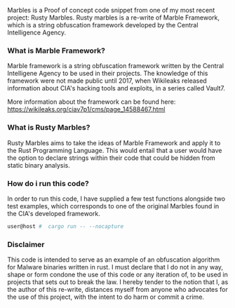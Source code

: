 


Marbles is a Proof of concept code snippet from one of my most recent project: Rusty Marbles.
Rusty marbles is a re-write of Marble Framework, which is a string obfuscation framework developed by the Central Intelligence Agency.





### What is Marble Framework?

Marble framework is a string obfuscation framework written by the Central Intelligene Agency to be used in their projects. The knowledge of this framework 
were not made public until 2017, when Wikileaks released information about CIA's hacking tools and exploits, in a series called Vault7. 



More information about the framework can be found here: https://wikileaks.org/ciav7p1/cms/page_14588467.html


### What is Rusty Marbles? 

Rusty Marbles aims to take the ideas of Marble Framework and apply it to the Rust Programming Language. This would entail that a user would have the option 
to declare strings within their code that could be hidden from static binary analysis. 


### How do i run this code? 

In order to run this code, I have supplied a few test functions alongside two test examples, which corresponds to one of the original Marbles found in the CIA's developed framework. 


```bash
user@host #  cargo run -- --nocapture 
```


### Disclaimer

This code is intended to serve as an example of an obfuscation algorithm for Malware binaries written in rust. 
I must declare that I do not in any way, shape or form condone the use of this code or any iteration of, to be used in projects that sets out to break the law. 
I hereby tender to the notion that I, as the author of this re-write, distances myself from anyone who advocates 
for the use of this project, with the intent to do harm or commit a crime. 
